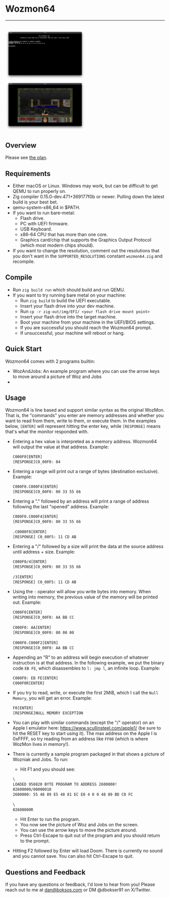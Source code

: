 # Wozmon64
---
<img src="img/loading_doom.png" width=50%></img> <img src="img/doom.png" width=50%></img>
---
## Overview
Please see [the plan](https://github.com/DanB91/Wozmon64/blob/main/Plan.md).
## Requirements
- Either macOS or Linux. Windows may work, but can be difficult to get QEMU to run properly on.
- Zig compiler 0.15.0-dev.471+369177f0b or newer. Pulling down the latest build is your best bet.
- qemu-system-x86_64 in $PATH.
- If you want to run bare-metal:
    - Flash drive.
    - PC with UEFI firmware.
    - USB Keyboard.
    - x86-64 CPU that has more than one core.
    - Graphics card/chip that supports the Graphics Output Protocol (which most modern  chips should).
- If you want to change the resolution, comment out the resolutions that you don't want in the `SUPPORTED_RESOLUTIONS` constant `wozmon64.zig` and recompile.

## Compile
- Run `zig build run` which should build and run QEMU.
- If you want to try running bare metal on your machine:
    - Run `zig build` to build the UEFI executable.     
    - Insert your flash drive into your dev machine.
    - Run `cp -r zig-out/img/EFI/ <your flash drive mount point>`
    - Insert your flash drive into the target machine.
    - Boot your machine from your machine in the UEFI/BIOS settings.
    - If you are successful you should reach the Wozmon64 prompt.
    - If unsuccessful, your machine will reboot or hang.

## Quick Start
Wozmon64 comes with 2 programs builtin:
- WozAndJobs: An example program where you can use the arrow keys to move around a picture of Woz and Jobs
-

## Usage
Wozmon64 is line based and support similar syntax as the original WozMon. That is, the "commands" you enter are memory addresses and whether you want to read from them, write to them, or execute them. In the examples below, `[ENTER]` will represent hitting the enter key, while `[RESPONSE]` means that's what the monitor responded with.

- Entering a hex value is interpreted as a memory address. Wozmon64 will output the value at that address. Example:

    ```
    C000F0[ENTER]
    [RESPONSE]C0_00F0: 04
    ```

- Entering a range will print out a range of bytes (destination exclusive). Example:

    ```
    C000F0.C000F4[ENTER]
    [RESPONSE]C0_00F0: 00 33 55 66
    ```

- Entering a "." followed by an address will print a range of address following the last "opened" address. Example:
    ```
    C000F0.C000F4[ENTER]
    [RESPONSE]C0_00F0: 00 33 55 66

    .C0000F8[ENTER]
   [RESPONSE] C0_00F5: 11 CD AB
    ```
- Entering a "/" followed by a size will print the data at the source address until address + size. Example:
    ```
    C000F0/4[ENTER]
    [RESPONSE]C0_00F0: 00 33 55 66

    /3[ENTER]
   [RESPONSE] C0_00F5: 11 CD AB
    ```

- Using the `:` operator will allow you write bytes into memory. When writing into memory, the previous value of the memory will be printed out.  Example:
    ```
    C000F0[ENTER]
    [RESPONSE]C0_00F0: AA BB CC

    C000F0: AA[ENTER]
    [RESPONSE]C0_00F0: 00 00 00

    C000F0.C000F2[ENTER]
    [RESPONSE]C0_00F0: AA BB CC
    ```

- Appending an "R" to an address will begin execution of whatever instruction is at that address. In the following example, we put the binary code `EB FE`, which disassembles to `l: jmp l`, an infinite loop. Example:

    ```
    C000F0: EB FE[ENTER]
    C000F0R[ENTER]
    ```

- If you try to read, write, or execute the first 2MiB, which I call the `Null Memory`, you will get an error. Example:
    ```
    F0[ENTER]
    [RESPONSE]NULL MEMORY EXCEPTION
    ```
- You can play with similar commands (except the "/" operator) on an Apple I emulator here: https://www.scullinsteel.com/apple1/ (be sure to hit the RESET key to start using it). The max address on the Apple I is 0xFFFF, so try reading from an address like `FF00` (which is where WozMon lives in memory!).

- There is currently a sample program packaged in that shows a picture of Wozniak and Jobs.  To run:
    - Hit F1 and you should see:
    ```
    \
    LOADED 958820 BYTE PROGRAM TO ADDRESS 2600000!
    02600000/00000010
    2600000: 55 48 89 E5 48 81 EC E0 4 0 0 48 89 BD C0 FC 

    \
    02600000R
    ```
    - Hit Enter to run the program.
    - You now see the picture of Woz and Jobs on the screen.
    - You can use the arrow keys to move the picture around.
    - Press Ctrl-Escape to quit out of the program and you should return to the prompt.
- Hitting F2 followed by Enter will load Doom. There is currently no sound and you cannot save. You can also hit Ctrl-Escape to quit.

## Questions and Feedback
If you have any questions or feedback, I'd love to hear from you! Please reach out to me at dan@boksos.com or DM @dbokser91 on X/Twitter.
